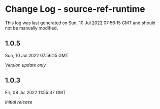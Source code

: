 # Change Log - source-ref-runtime

This log was last generated on Sun, 10 Jul 2022 07:56:15 GMT and should not be manually modified.

## 1.0.5
Sun, 10 Jul 2022 07:56:15 GMT

_Version update only_

## 1.0.3
Fri, 08 Jul 2022 11:55:37 GMT

_Initial release_

